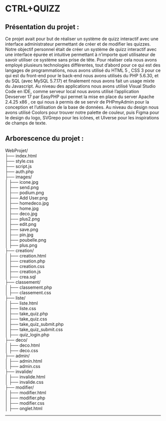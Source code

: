 # CTRL+QUIZZ

## Présentation du projet : 

Ce projet avait pour but de réaliser un système de quizz interactif avec une interface administrateur permettant de créer et de modifier les quizzes. Notre objectif personnel était de créer un système de quizz interactif avec une interface épurée et intuitive permettant à n’importe quel utilisateur de savoir utiliser ce système sans prise de tête. Pour réaliser cela nous avons employé plusieurs technologies différentes, tout d’abord pour ce qui est des langages de programmations, nous avons utilisé du HTML 5 , CSS 3 pour ce qui est du front-end pour le back-end nous avons utilisés du PHP 5.6.30, et du SQL (avec MySQL 5.7.17) et finalement nous avons fait un usage mixte du Javascript. Au niveau des applications nous avons utilisé Visual Studio Code en IDE, comme serveur local nous avons utilisé  l’application Devserver 17 par EasyPHP qui permet la mise en place du server Apache 2.4.25 x86 , ce qui nous à permis de se servir de PHPmyAdmin pour la conception et l’utilisation de la base de données.  Au niveau du design nous avons utilisé Coolors pour trouver notre palette de couleur, puis Figma pour le design du logo, SVGrepo pour les icônes, et UIverse pour les inspirations de champs de texte.

## Arborescence du projet : 

WebProjet/  
├── index.html  
├── style.css  
├── script.js  
├── auth.php  
├── images/  
│   ├── icone.jpg  
│   ├── send.png  
│   ├── podium.png  
│   ├── Add User.png  
│   ├── homedeco.jpg  
│   ├── home.jpg  
│   ├── deco.jpg  
│   ├── plus2.png  
│   ├── edit.png  
│   ├── save.png  
│   ├── pin.jpg  
│   ├── poubelle.png  
│   ├── plus.png  
├── creation/  
│   ├── creation.html  
│   ├── creation.php  
│   ├── creation.css  
│   ├── creation.js  
│   ├── crea.sql  
├── classement/  
│   ├── classement.php  
│   ├── classement.css  
├── liste/  
│   ├── liste.html  
│   ├── liste.css  
│   ├── take_quiz.php  
│   ├── take_quiz.css  
│   ├── take_quiz_submit.php  
│   ├── take_quiz_submit.css  
│   ├── quiz_login.php  
├── deco/  
│   ├── deco.html  
│   ├── deco.css  
├── admin/  
│   ├── admin.html  
│   ├── admin.css  
├── invalide/  
│   ├── invalide.html  
│   ├── invalide.css  
├── modifier/  
│   ├── modifier.html  
│   ├── modifier.php  
│   ├── modifier.css  
│   ├── onglet.html  
____________________  
